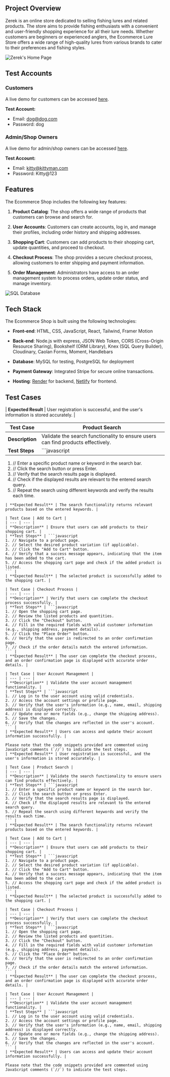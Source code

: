 ## Project Overview

Zerek is an online store dedicated to selling fishing lures and related products. The store aims to provide fishing enthusiasts with a convenient and user-friendly shopping experience for all their lure needs. Whether customers are beginners or experienced anglers, the Ecommerce Lure Store offers a wide range of high-quality lures from various brands to cater to their preferences and fishing styles.

![Zerek's Home Page](mockup.png)

## Test Accounts

### Customers

A live demo for customers can be accessed [here](https://www.example.com/customer-demo).

**Test Account:**

- Email: dog@dog.com
- Password: dog

### Admin/Shop Owners

A live demo for admin/shop owners can be accessed [here](https://www.example.com/admin-demo).

**Test Account:**

- Email: kitty@kittyman.com
- Password: Kitty@123

## Features

The Ecommerce Shop includes the following key features:

1. **Product Catalog**: The shop offers a wide range of products that customers can browse and search for.

2. **User Accounts**: Customers can create accounts, log in, and manage their profiles, including order history and shipping addresses.

3. **Shopping Cart**: Customers can add products to their shopping cart, update quantities, and proceed to checkout.

4. **Checkout Process**: The shop provides a secure checkout process, allowing customers to enter shipping and payment information.

5. **Order Management**: Administrators have access to an order management system to process orders, update order status, and manage inventory.

![SQL Database](sqldb.png)

## Tech Stack

The Ecommerce Shop is built using the following technologies:

- **Front-end**: HTML, CSS, JavaScript, React, Tailwind, Framer Motion

- **Back-end**: Node.js with express, JSON Web Token, CORS (Cross-Origin Resource Sharing), Bookshelf (ORM Library), Knex (SQL Query Builder), Cloudinary, Caolan Forms, Moment, Handlebars

- **Database**: MySQL for testing, PostgreSQL for deployment

- **Payment Gateway**: Integrated Stripe for secure online transactions.

- **Hosting**: [Render](www.render.com) for backend, [Netlify](www.netlify.com) for frontend.

## Test Cases

| **Expected Result** | User registration is successful, and the user's information is stored accurately. |

| Test Case       | Product Search                                                                   |
| --------------- | -------------------------------------------------------------------------------- |
| **Description** | Validate the search functionality to ensure users can find products effectively. |
| **Test Steps**  | ```javascript                                                                    |

1. // Enter a specific product name or keyword in the search bar.
2. // Click the search button or press Enter.
3. // Verify that the search results page is displayed.
4. // Check if the displayed results are relevant to the entered search query.
5. // Repeat the search using different keywords and verify the results each time.

````|
| **Expected Result** | The search functionality returns relevant products based on the entered keywords. |

| Test Case | Add to Cart |
| --- | --- |
| **Description** | Ensure that users can add products to their shopping cart. |
| **Test Steps** | ```javascript
1. // Navigate to a product page.
2. // Select the desired product variation (if applicable).
3. // Click the "Add to Cart" button.
4. // Verify that a success message appears, indicating that the item has been added to the cart.
5. // Access the shopping cart page and check if the added product is listed.
``` |
| **Expected Result** | The selected product is successfully added to the shopping cart. |

| Test Case | Checkout Process |
| --- | --- |
| **Description** | Verify that users can complete the checkout process successfully. |
| **Test Steps** | ```javascript
1. // Open the shopping cart page.
2. // Review the listed products and quantities.
3. // Click the "Checkout" button.
4. // Fill in the required fields with valid customer information (e.g., shipping address, payment details).
5. // Click the "Place Order" button.
6. // Verify that the user is redirected to an order confirmation page.
7. // Check if the order details match the entered information.
``` |
| **Expected Result** | The user can complete the checkout process, and an order confirmation page is displayed with accurate order details. |

| Test Case | User Account Management |
| --- | --- |
| **Description** | Validate the user account management functionality. |
| **Test Steps** | ```javascript
1. // Log in to the user account using valid credentials.
2. // Access the account settings or profile page.
3. // Verify that the user's information (e.g., name, email, shipping address) is displayed correctly.
4. // Update one or more fields (e.g., change the shipping address).
5. // Save the changes.
6. // Verify that the changes are reflected in the user's account.
``` |
| **Expected Result** | Users can access and update their account information successfully. |

Please note that the code snippets provided are commented using JavaScript comments (`//`) to indicate the test steps.
| **Expected Result** | User registration is successful, and the user's information is stored accurately. |

| Test Case | Product Search |
| --- | --- |
| **Description** | Validate the search functionality to ensure users can find products effectively. |
| **Test Steps** | ```javascript
1. // Enter a specific product name or keyword in the search bar.
2. // Click the search button or press Enter.
3. // Verify that the search results page is displayed.
4. // Check if the displayed results are relevant to the entered search query.
5. // Repeat the search using different keywords and verify the results each time.
``` |
| **Expected Result** | The search functionality returns relevant products based on the entered keywords. |

| Test Case | Add to Cart |
| --- | --- |
| **Description** | Ensure that users can add products to their shopping cart. |
| **Test Steps** | ```javascript
1. // Navigate to a product page.
2. // Select the desired product variation (if applicable).
3. // Click the "Add to Cart" button.
4. // Verify that a success message appears, indicating that the item has been added to the cart.
5. // Access the shopping cart page and check if the added product is listed.
``` |
| **Expected Result** | The selected product is successfully added to the shopping cart. |

| Test Case | Checkout Process |
| --- | --- |
| **Description** | Verify that users can complete the checkout process successfully. |
| **Test Steps** | ```javascript
1. // Open the shopping cart page.
2. // Review the listed products and quantities.
3. // Click the "Checkout" button.
4. // Fill in the required fields with valid customer information (e.g., shipping address, payment details).
5. // Click the "Place Order" button.
6. // Verify that the user is redirected to an order confirmation page.
7. // Check if the order details match the entered information.
``` |
| **Expected Result** | The user can complete the checkout process, and an order confirmation page is displayed with accurate order details. |

| Test Case | User Account Management |
| --- | --- |
| **Description** | Validate the user account management functionality. |
| **Test Steps** | ```javascript
1. // Log in to the user account using valid credentials.
2. // Access the account settings or profile page.
3. // Verify that the user's information (e.g., name, email, shipping address) is displayed correctly.
4. // Update one or more fields (e.g., change the shipping address).
5. // Save the changes.
6. // Verify that the changes are reflected in the user's account.
``` |
| **Expected Result** | Users can access and update their account information successfully. |

Please note that the code snippets provided are commented using JavaScript comments (`//`) to indicate the test steps.
````
